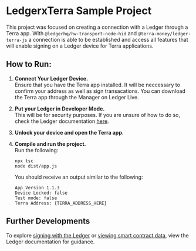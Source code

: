# LedgerxTerra Sample Project

This project was focused on creating a connection with a Ledger through a Terra app. With `@ledgerhq/hw-transport-node-hid` and `@terra-money/ledger-terra-js` a connection is able to be established and access all features that will enable signing on a Ledger device for Terra applications.

## How to Run:

1. **Connect Your Ledger Device.**<br/>
   Ensure that you have the Terra app installed. It will be neccessary to confirm your address as well as sign transacations. You can download the Terra app through the Manager on Ledger Live.
2. **Put your Ledger in Developer Mode.**<br/>
   This will be for security purposes. If you are unsure of how to do so, check the Ledger documentation [here](https://developers.ledger.com/docs/live-app/developer-mode/).
3. **Unlock your device and open the Terra app.**
4. **Compile and run the project.**<br/>
   Run the following:

   ```
   npx tsc
   node dist/app.js
   ```

   You should receive an output similar to the following:

   ```
   App Version 1.1.3
   Device Locked: false
   Test mode: false
   Terra Address: {TERRA_ADDRESS_HERE}
   ```

## Further Developments

To explore [signing with the Ledger](https://developers.ledger.com/docs/transport/tutorial-1-hid-ethereum/) or [viewing smart contract data](https://developers.ledger.com/docs/transport/tutorial-2-web-bluetooth/), view the Ledger documentation for guidance.
